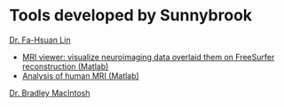 # Tools developed by Sunnybrook 

[Dr. Fa-Hsuan Lin](https://github.com/fahsuanlin)
- [MRI viewer: visualize neuroimaging data overlaid them on FreeSurfer reconstruction (Matlab)](https://github.com/fahsuanlin/fhlin_toolbox)
- [Analysis of human MRI (Matlab)](https://github.com/fahsuanlin/labmanual)

[Dr. Bradley MacIntosh](https://github.com/bmacgrp/)



